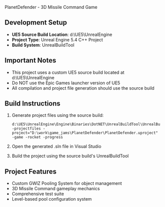PlanetDefender - 3D Missile Command Game

## Development Setup
- **UE5 Source Build Location**: d:\UE5\UnrealEngine
- **Project Type**: Unreal Engine 5.4 C++ Project
- **Build System**: UnrealBuildTool

## Important Notes
- This project uses a custom UE5 source build located at d:\UE5\UnrealEngine
- Do NOT use the Epic Games launcher version of UE5
- All compilation and project file generation should use the source build

## Build Instructions
1. Generate project files using the source build:
   ```
   d:\UE5\UnrealEngine\Engine\Binaries\DotNET\UnrealBuildTool\UnrealBuildTool.exe -projectfiles -project="D:\work\game_jams\PlanetDefender\PlanetDefender.uproject" -game -rocket -progress
   ```

2. Open the generated .sln file in Visual Studio

3. Build the project using the source build's UnrealBuildTool

## Project Features
- Custom GWIZ Pooling System for object management
- 3D Missile Command gameplay mechanics
- Comprehensive test suite
- Level-based pool configuration system